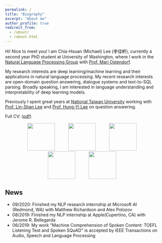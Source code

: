 ```yaml
---
permalink: /
title: "Biography"
excerpt: "About me"
author_profile: true
redirect_from: 
  - /about/
  - /about.html
---
```




Hi! Nice to meet you! I am Chia-Hsuan (Michael) Lee (李佳軒), currently a second year PhD student at University of Washington, where I work in the [Natural Language Processing Group](https://nlp.washington.edu/) with [Prof. Mari Ostendorf](http://ssli.ee.washington.edu/people/mo/).

My research interests are deep learning/machine learning and their applications in natural language processing. My recent research interests are open-domain question answering, dialogue systems and text-to-SQL parsing. Broadly speaking, I am interested in language understanding and interpretability of deep learning models.

Previously I spent great years at [National Taiwan University](https://www.ntu.edu.tw/) working with [Prof. Lin-Shan Lee](http://speech.ee.ntu.edu.tw/previous_version/lslNew.htm) and [Prof. Hung-Yi Lee](http://speech.ee.ntu.edu.tw/~tlkagk/) on question answering. 

Full CV: (<a href="files/cv_1009.pdf" target="_blank">pdf</a>)

<p align="center">
  <img src="https://chiahsuan156.github.io/images/uw_logo.png" width="90" hspace="20">
  <img src="https://chiahsuan156.github.io/images/uwnlp_logo.png" width="90" hspace="20">
  <img src="https://chiahsuan156.github.io/images/ms_logo.png" width="90" hspace="20">
  <img src="https://chiahsuan156.github.io/images/apple_logo.png" width="90" hspace="20">
  <img src="https://chiahsuan156.github.io/images/NTU_logo.png" width="90" hspace="20">
</p>

## News
- 09/2020: Finished my NLP research internship at Microsoft AI (Redmond, WA) with Matthew Richardson and Alex Polozov
- 08/2019: Finished my NLP internship at Apple(Cupertino, CA) with Jerome R. Bellegarda
- 06/2019: My work "Machine Comprehension of Spoken Content: TOEFL Listening Test and Spoken SQuAD" is accepted by IEEE Transactions on Audio, Speech and Language Processing

